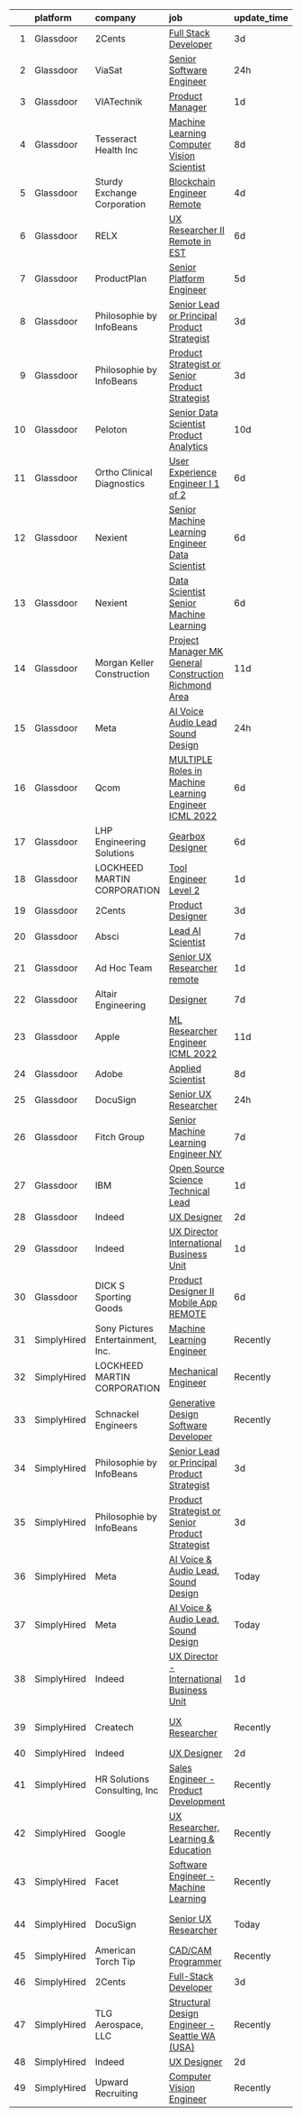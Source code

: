 

|    | platform    | company                           | job                                                                                                                                                                                                                                                                                                                                                                                                                                                                                                                                                                                                                                                                                                                                                                                                                                                                                                                                                                                                                                                                                                                                                                                                                                                                                                                                                                                                                                     | update_time   | location                |
|---:|:------------|:----------------------------------|:----------------------------------------------------------------------------------------------------------------------------------------------------------------------------------------------------------------------------------------------------------------------------------------------------------------------------------------------------------------------------------------------------------------------------------------------------------------------------------------------------------------------------------------------------------------------------------------------------------------------------------------------------------------------------------------------------------------------------------------------------------------------------------------------------------------------------------------------------------------------------------------------------------------------------------------------------------------------------------------------------------------------------------------------------------------------------------------------------------------------------------------------------------------------------------------------------------------------------------------------------------------------------------------------------------------------------------------------------------------------------------------------------------------------------------------|:--------------|:------------------------|
|  1 | Glassdoor   | 2Cents                            | [Full Stack Developer](https://www.glassdoor.com/partner/jobListing.htm?pos=115&ao=1136043&s=58&guid=0000018224af23aca4c851885c20fe64&src=GD_JOB_AD&t=SR&vt=w&ea=1&cs=1_fc075b44&cb=1658472834360&jobListingId=1008012892026&jrtk=3-0-1g8iau8vkjfm7801-1g8iau908ih67800-85534a6b2d893294-)                                                                                                                                                                                                                                                                                                                                                                                                                                                                                                                                                                                                                                                                                                                                                                                                                                                                                                                                                                                                                                                                                                                                              | 3d            | Remote                  |
|  2 | Glassdoor   | ViaSat                            | [Senior Software Engineer](https://www.glassdoor.com/partner/jobListing.htm?pos=105&ao=1136043&s=58&guid=0000018224af23aca4c851885c20fe64&src=GD_JOB_AD&t=SR&vt=w&cs=1_fce5fe43&cb=1658472834357&jobListingId=1008020210241&jrtk=3-0-1g8iau8vkjfm7801-1g8iau908ih67800-04fa8b0d517088ae-)                                                                                                                                                                                                                                                                                                                                                                                                                                                                                                                                                                                                                                                                                                                                                                                                                                                                                                                                                                                                                                                                                                                                               | 24h           | Arizona                 |
|  3 | Glassdoor   | VIATechnik                        | [Product Manager](https://www.glassdoor.com/partner/jobListing.htm?pos=110&ao=1136043&s=58&guid=0000018224af23aca4c851885c20fe64&src=GD_JOB_AD&t=SR&vt=w&ea=1&cs=1_4cfc7852&cb=1658472834358&jobListingId=1008018626560&jrtk=3-0-1g8iau8vkjfm7801-1g8iau908ih67800-e70cd782e713ef09-)                                                                                                                                                                                                                                                                                                                                                                                                                                                                                                                                                                                                                                                                                                                                                                                                                                                                                                                                                                                                                                                                                                                                                   | 1d            | Denver, CO              |
|  4 | Glassdoor   | Tesseract Health  Inc             | [Machine Learning Computer Vision Scientist](https://www.glassdoor.com/partner/jobListing.htm?pos=113&ao=1136043&s=58&guid=0000018224af23aca4c851885c20fe64&src=GD_JOB_AD&t=SR&vt=w&ea=1&cs=1_7480be6b&cb=1658472834359&jobListingId=1008002710891&jrtk=3-0-1g8iau8vkjfm7801-1g8iau908ih67800-fd7670455c9a02f9-)                                                                                                                                                                                                                                                                                                                                                                                                                                                                                                                                                                                                                                                                                                                                                                                                                                                                                                                                                                                                                                                                                                                        | 8d            | Remote                  |
|  5 | Glassdoor   | Sturdy Exchange Corporation       | [Blockchain Engineer  Remote ](https://www.glassdoor.com/partner/jobListing.htm?pos=108&ao=1136043&s=58&guid=0000018224af23aca4c851885c20fe64&src=GD_JOB_AD&t=SR&vt=w&ea=1&cs=1_6a25fa82&cb=1658472834357&jobListingId=1008010329731&jrtk=3-0-1g8iau8vkjfm7801-1g8iau908ih67800-7d55b355f04952f3-)                                                                                                                                                                                                                                                                                                                                                                                                                                                                                                                                                                                                                                                                                                                                                                                                                                                                                                                                                                                                                                                                                                                                      | 4d            | Remote                  |
|  6 | Glassdoor   | RELX                              | [UX Researcher II  Remote   in EST ](https://www.glassdoor.com/partner/jobListing.htm?pos=125&ao=1136043&s=58&guid=0000018224af23aca4c851885c20fe64&src=GD_JOB_AD&t=SR&vt=w&cs=1_8d06b7fb&cb=1658472834362&jobListingId=1008008590828&jrtk=3-0-1g8iau8vkjfm7801-1g8iau908ih67800-73bfdc9089b7e622-)                                                                                                                                                                                                                                                                                                                                                                                                                                                                                                                                                                                                                                                                                                                                                                                                                                                                                                                                                                                                                                                                                                                                     | 6d            | North Carolina          |
|  7 | Glassdoor   | ProductPlan                       | [Senior Platform Engineer](https://www.glassdoor.com/partner/jobListing.htm?pos=130&ao=1136043&s=58&guid=0000018224af23aca4c851885c20fe64&src=GD_JOB_AD&t=SR&vt=w&ea=1&cs=1_53620373&cb=1658472834362&jobListingId=1008009409524&jrtk=3-0-1g8iau8vkjfm7801-1g8iau908ih67800-fd60eb651355d6fa-)                                                                                                                                                                                                                                                                                                                                                                                                                                                                                                                                                                                                                                                                                                                                                                                                                                                                                                                                                                                                                                                                                                                                          | 5d            | Santa Barbara, CA       |
|  8 | Glassdoor   | Philosophie by InfoBeans          | [Senior Lead or Principal Product Strategist](https://www.glassdoor.com/partner/jobListing.htm?pos=127&ao=1136043&s=58&guid=0000018224af23aca4c851885c20fe64&src=GD_JOB_AD&t=SR&vt=w&ea=1&cs=1_cc04527c&cb=1658472834362&jobListingId=1008013555861&jrtk=3-0-1g8iau8vkjfm7801-1g8iau908ih67800-60bfa5295e5ac032-)                                                                                                                                                                                                                                                                                                                                                                                                                                                                                                                                                                                                                                                                                                                                                                                                                                                                                                                                                                                                                                                                                                                       | 3d            | Remote                  |
|  9 | Glassdoor   | Philosophie by InfoBeans          | [Product Strategist or Senior Product Strategist](https://www.glassdoor.com/partner/jobListing.htm?pos=129&ao=1136043&s=58&guid=0000018224af23aca4c851885c20fe64&src=GD_JOB_AD&t=SR&vt=w&ea=1&cs=1_c70c0d78&cb=1658472834362&jobListingId=1008013555769&jrtk=3-0-1g8iau8vkjfm7801-1g8iau908ih67800-5bae6c35ec0bc05c-)                                                                                                                                                                                                                                                                                                                                                                                                                                                                                                                                                                                                                                                                                                                                                                                                                                                                                                                                                                                                                                                                                                                   | 3d            | Remote                  |
| 10 | Glassdoor   | Peloton                           | [Senior Data Scientist  Product Analytics](https://www.glassdoor.com/partner/jobListing.htm?pos=121&ao=1136043&s=58&guid=0000018224af23aca4c851885c20fe64&src=GD_JOB_AD&t=SR&vt=w&ea=1&cs=1_a827f034&cb=1658472834361&jobListingId=1007997999496&jrtk=3-0-1g8iau8vkjfm7801-1g8iau908ih67800-a885552381ae613e-)                                                                                                                                                                                                                                                                                                                                                                                                                                                                                                                                                                                                                                                                                                                                                                                                                                                                                                                                                                                                                                                                                                                          | 10d           | New York, NY            |
| 11 | Glassdoor   | Ortho Clinical Diagnostics        | [User Experience Engineer I  1 of 2 ](https://www.glassdoor.com/partner/jobListing.htm?pos=124&ao=1136043&s=58&guid=0000018224af23aca4c851885c20fe64&src=GD_JOB_AD&t=SR&vt=w&cs=1_4f1c3347&cb=1658472834362&jobListingId=1008008589700&jrtk=3-0-1g8iau8vkjfm7801-1g8iau908ih67800-63d4015c4070fc3e-)                                                                                                                                                                                                                                                                                                                                                                                                                                                                                                                                                                                                                                                                                                                                                                                                                                                                                                                                                                                                                                                                                                                                    | 6d            | Rochester, NY           |
| 12 | Glassdoor   | Nexient                           | [Senior Machine Learning Engineer Data Scientist](https://www.glassdoor.com/partner/jobListing.htm?pos=116&ao=1136043&s=58&guid=0000018224af23aca4c851885c20fe64&src=GD_JOB_AD&t=SR&vt=w&cs=1_a144f7c9&cb=1658472834360&jobListingId=1008008457368&jrtk=3-0-1g8iau8vkjfm7801-1g8iau908ih67800-8cd60bd847106d8e-)                                                                                                                                                                                                                                                                                                                                                                                                                                                                                                                                                                                                                                                                                                                                                                                                                                                                                                                                                                                                                                                                                                                        | 6d            | Ann Arbor, MI           |
| 13 | Glassdoor   | Nexient                           | [Data Scientist Senior Machine Learning](https://www.glassdoor.com/partner/jobListing.htm?pos=128&ao=1136043&s=58&guid=0000018224af23aca4c851885c20fe64&src=GD_JOB_AD&t=SR&vt=w&cs=1_ed6a3e2e&cb=1658472834362&jobListingId=1008008458372&jrtk=3-0-1g8iau8vkjfm7801-1g8iau908ih67800-3743e5ff5b45fd1d-)                                                                                                                                                                                                                                                                                                                                                                                                                                                                                                                                                                                                                                                                                                                                                                                                                                                                                                                                                                                                                                                                                                                                 | 6d            | Columbus, OH            |
| 14 | Glassdoor   | Morgan Keller Construction        | [Project Manager   MK General Construction Richmond Area](https://www.glassdoor.com/partner/jobListing.htm?pos=104&ao=1110586&s=58&guid=0000018224af23aca4c851885c20fe64&src=GD_JOB_AD&t=SR&vt=w&cs=1_6115c857&cb=1658472834357&jobListingId=1007994992903&cpc=FD1C1DA32C38CFA7&jrtk=3-0-1g8iau8vkjfm7801-1g8iau908ih67800-65d2a9abe4056e8a--6NYlbfkN0D0ff9e8Lfwlpl5zGbQmpn59AL71QmFd7VKOAnfyjZzp5sdngV8WPgYe0dov1m7Y2k2ZT2tEuC6MVosuGVqHDHEXdZCGFxWjSCyP0ziKxaqVe5KnoeIJ0V6RKBFE0TLf_B01_lBywN-suZI_jBOOKDVkQst5FJ58k-dfxDVYb-14Jh9ZTdz_GhndgH096gypPatTEBkDJ9COvuDjdOTIcsQuw5kbuseoOEe71Nf--gPUR5jHXMz61i48YfwztuJcjjhw3_CPGNxltPDAbfeD13jPuE-afoIVrlni-XN2_Ky_pLki8N2DvQ4ArVraWOl1o_dkqWnfRqS2YUIesNw6cNEJVTkRpLRTK-QFKpMlctn5TjwxHnDKXO5gBiiAmgxmllHwJ9pU9W2vvfG40BzJlSC6babjhAXvF1yhPPfMW_2OtVObdjPe47VnuUpZklUl5eYVmSFoEC5tou8hA5kktOV6Qp1ucpiHh4%3D)                                                                                                                                                                                                                                                                                                                                                                                                                                                                                                                                                                             | 11d           | Richmond, VA            |
| 15 | Glassdoor   | Meta                              | [AI Voice   Audio Lead  Sound Design](https://www.glassdoor.com/partner/jobListing.htm?pos=101&ao=1110586&s=58&guid=0000018224af23aca4c851885c20fe64&src=GD_JOB_AD&t=SR&vt=w&cs=1_d1022b66&cb=1658472834356&jobListingId=1008021479078&cpc=1120CD366D53BFD9&jrtk=3-0-1g8iau8vkjfm7801-1g8iau908ih67800-4e073b874af96635--6NYlbfkN0DYl4UJW4r1Vl7FEn6T9F-rD9lpC-0oMJVSiWjK_MGUd5ZxEn957iThda3zHpNlLYNgMYfVQ9s4oNCXX3SjvMzf_o4TxDQLD7Iobu98RQT5UF23i3NPWfluv5sy-U_N1kSmZZ9nglkNOcZTNWhF9PvTvza0NoeMtSPc9t_RXx0KrrB8CsvYXNVDFR8V-Vg44njnKjUtrrVmSpY1MKGl_T3n-8COK3BXI1SrJFm_WBXAt7j3_ivE_RXyCw3fjtTsZB_HnbERdj46Ur5UfzcXcmMdzw8-b_wB2ZlH-lsYJWSNg5kVmuyteLMr43WX45Aji-wVuWH_JznosjPAyCT6NQaKkBl-r3ZSePO12xA8MyUWtgKtM7aUtYUYmMpSOsRyJYQX3SRWsRZAR6n4YvM474cR7Raok16Mbty3VzUgkvoMlA_60OoqzG0vxt3oXXrckNwK3eHSIa3ReZFAZ6FBfx1TXKsNqNHaVTFAQ6zB7XFxpdom04mUSaFOGZ4wCOox47Jt2Q0oUigJALTrXMfpvUORDtf7RpfDjs9mdNZt98NyBaBEkiAYnVVXTRIaP7COD73oSp6h99JFq7GxvtDfYMi30TmxiXuz4Bl2S26eBHD2oT3S4Mb1dN69Coq8jemEEahdIv61HFepL7rg-vitAbQ7WyFdKf3nsc1-x-jRpQofqyQR8c0Avw-cBzPqWhidhVoFMUXvaEkWoQQfy2Vq4ExfTO0FF0Ehcepy6QoENsZ5hWksL938VbPvfZr-sFxblyfmkFlKS8yC70qvS8Y9uz4DhQ4U-d0k88L6LuHCAsQACJZg_XjzcPdvpYOmgKBSq-UXnbXbiTCElVHjb6vqXw7A8gqkDTSsci8ljkRs4Txdnus5wc6UDQqj6ITaXRkBe9dJmtGyuICB3RqmMnmN-AkRB_Ook2ojkzsI6DsCdWKQXOuC_h8XXDSp_hT3twM3kYRBxgfOW-w0zxBPKmMbBSntQ_9asQxXm7I6XhZHkXXNOHFO-vzmwhTnN75OEBwF0-YxrBUfQE1vx8x7nYaSVjaDUS3915TLebQ%3D) | 24h           | Fremont, CA             |
| 16 | Glassdoor   | Qcom                              | [MULTIPLE Roles in Machine Learning Engineer ICML 2022](https://www.glassdoor.com/partner/jobListing.htm?pos=120&ao=1136043&s=58&guid=0000018224af23aca4c851885c20fe64&src=GD_JOB_AD&t=SR&vt=w&cs=1_955db152&cb=1658472834361&jobListingId=1008008312368&jrtk=3-0-1g8iau8vkjfm7801-1g8iau908ih67800-54bf61d0ed1361c2-)                                                                                                                                                                                                                                                                                                                                                                                                                                                                                                                                                                                                                                                                                                                                                                                                                                                                                                                                                                                                                                                                                                                  | 6d            | San Diego, CA           |
| 17 | Glassdoor   | LHP Engineering Solutions         | [Gearbox Designer](https://www.glassdoor.com/partner/jobListing.htm?pos=109&ao=1136043&s=58&guid=0000018224af23aca4c851885c20fe64&src=GD_JOB_AD&t=SR&vt=w&ea=1&cs=1_c87f21de&cb=1658472834357&jobListingId=1008008477798&jrtk=3-0-1g8iau8vkjfm7801-1g8iau908ih67800-1593ba4b841fd41b-)                                                                                                                                                                                                                                                                                                                                                                                                                                                                                                                                                                                                                                                                                                                                                                                                                                                                                                                                                                                                                                                                                                                                                  | 6d            | Novi, MI                |
| 18 | Glassdoor   | LOCKHEED MARTIN CORPORATION       | [Tool Engineer   Level 2](https://www.glassdoor.com/partner/jobListing.htm?pos=107&ao=1136043&s=58&guid=0000018224af23aca4c851885c20fe64&src=GD_JOB_AD&t=SR&vt=w&cs=1_2ca9b576&cb=1658472834357&jobListingId=1008018747791&jrtk=3-0-1g8iau8vkjfm7801-1g8iau908ih67800-600b37a8d9478360-)                                                                                                                                                                                                                                                                                                                                                                                                                                                                                                                                                                                                                                                                                                                                                                                                                                                                                                                                                                                                                                                                                                                                                | 1d            | Marietta, GA            |
| 19 | Glassdoor   | 2Cents                            | [Product Designer](https://www.glassdoor.com/partner/jobListing.htm?pos=117&ao=1136043&s=58&guid=0000018224af23aca4c851885c20fe64&src=GD_JOB_AD&t=SR&vt=w&ea=1&cs=1_b9360151&cb=1658472834360&jobListingId=1008012892209&jrtk=3-0-1g8iau8vkjfm7801-1g8iau908ih67800-87ec4afc59254818-)                                                                                                                                                                                                                                                                                                                                                                                                                                                                                                                                                                                                                                                                                                                                                                                                                                                                                                                                                                                                                                                                                                                                                  | 3d            | Remote                  |
| 20 | Glassdoor   | Absci                             | [Lead AI Scientist](https://www.glassdoor.com/partner/jobListing.htm?pos=111&ao=1136043&s=58&guid=0000018224af23aca4c851885c20fe64&src=GD_JOB_AD&t=SR&vt=w&ea=1&cs=1_c4c5eff5&cb=1658472834359&jobListingId=1008005973144&jrtk=3-0-1g8iau8vkjfm7801-1g8iau908ih67800-62b20ff18c6763b3-)                                                                                                                                                                                                                                                                                                                                                                                                                                                                                                                                                                                                                                                                                                                                                                                                                                                                                                                                                                                                                                                                                                                                                 | 7d            | Vancouver, WA           |
| 21 | Glassdoor   | Ad Hoc Team                       | [Senior UX Researcher  remote ](https://www.glassdoor.com/partner/jobListing.htm?pos=123&ao=1136043&s=58&guid=0000018224af23aca4c851885c20fe64&src=GD_JOB_AD&t=SR&vt=w&ea=1&cs=1_e4c13237&cb=1658472834362&jobListingId=1008017387356&jrtk=3-0-1g8iau8vkjfm7801-1g8iau908ih67800-202f11d63832c342-)                                                                                                                                                                                                                                                                                                                                                                                                                                                                                                                                                                                                                                                                                                                                                                                                                                                                                                                                                                                                                                                                                                                                     | 1d            | Oklahoma City, OK       |
| 22 | Glassdoor   | Altair Engineering                | [Designer](https://www.glassdoor.com/partner/jobListing.htm?pos=112&ao=1136043&s=58&guid=0000018224af23aca4c851885c20fe64&src=GD_JOB_AD&t=SR&vt=w&cs=1_a3f37f24&cb=1658472834359&jobListingId=1008006488984&jrtk=3-0-1g8iau8vkjfm7801-1g8iau908ih67800-c3da16eb45760725-)                                                                                                                                                                                                                                                                                                                                                                                                                                                                                                                                                                                                                                                                                                                                                                                                                                                                                                                                                                                                                                                                                                                                                               | 7d            | Troy, MI                |
| 23 | Glassdoor   | Apple                             | [ML Researcher   Engineer  ICML 2022 ](https://www.glassdoor.com/partner/jobListing.htm?pos=106&ao=1136043&s=58&guid=0000018224af23aca4c851885c20fe64&src=GD_JOB_AD&t=SR&vt=w&cs=1_c9149bd0&cb=1658472834357&jobListingId=1007996386711&jrtk=3-0-1g8iau8vkjfm7801-1g8iau908ih67800-5cb7fb018f3e457b-)                                                                                                                                                                                                                                                                                                                                                                                                                                                                                                                                                                                                                                                                                                                                                                                                                                                                                                                                                                                                                                                                                                                                   | 11d           | Cupertino, CA           |
| 24 | Glassdoor   | Adobe                             | [Applied Scientist](https://www.glassdoor.com/partner/jobListing.htm?pos=126&ao=1136043&s=58&guid=0000018224af23aca4c851885c20fe64&src=GD_JOB_AD&t=SR&vt=w&cs=1_7f6c025e&cb=1658472834362&jobListingId=1008002513355&jrtk=3-0-1g8iau8vkjfm7801-1g8iau908ih67800-1f282fbfde7d387b-)                                                                                                                                                                                                                                                                                                                                                                                                                                                                                                                                                                                                                                                                                                                                                                                                                                                                                                                                                                                                                                                                                                                                                      | 8d            | Seattle, WA             |
| 25 | Glassdoor   | DocuSign                          | [Senior UX Researcher](https://www.glassdoor.com/partner/jobListing.htm?pos=114&ao=1136043&s=58&guid=0000018224af23aca4c851885c20fe64&src=GD_JOB_AD&t=SR&vt=w&cs=1_63588660&cb=1658472834360&jobListingId=1008020797615&jrtk=3-0-1g8iau8vkjfm7801-1g8iau908ih67800-4705d59f445b0336-)                                                                                                                                                                                                                                                                                                                                                                                                                                                                                                                                                                                                                                                                                                                                                                                                                                                                                                                                                                                                                                                                                                                                                   | 24h           | Seattle, WA             |
| 26 | Glassdoor   | Fitch Group                       | [Senior Machine Learning Engineer  NY](https://www.glassdoor.com/partner/jobListing.htm?pos=118&ao=1136043&s=58&guid=0000018224af23aca4c851885c20fe64&src=GD_JOB_AD&t=SR&vt=w&cs=1_423fbd05&cb=1658472834361&jobListingId=1008006587390&jrtk=3-0-1g8iau8vkjfm7801-1g8iau908ih67800-ec874135c433fd6d-)                                                                                                                                                                                                                                                                                                                                                                                                                                                                                                                                                                                                                                                                                                                                                                                                                                                                                                                                                                                                                                                                                                                                   | 7d            | New York, NY            |
| 27 | Glassdoor   | IBM                               | [Open Source Science Technical Lead](https://www.glassdoor.com/partner/jobListing.htm?pos=119&ao=1136043&s=58&guid=0000018224af23aca4c851885c20fe64&src=GD_JOB_AD&t=SR&vt=w&cs=1_9b5154b1&cb=1658472834361&jobListingId=1008017487125&jrtk=3-0-1g8iau8vkjfm7801-1g8iau908ih67800-c030dbd05b453cdd-)                                                                                                                                                                                                                                                                                                                                                                                                                                                                                                                                                                                                                                                                                                                                                                                                                                                                                                                                                                                                                                                                                                                                     | 1d            | Austin, TX              |
| 28 | Glassdoor   | Indeed                            | [UX Designer](https://www.glassdoor.com/partner/jobListing.htm?pos=102&ao=1110586&s=58&guid=0000018224af23aca4c851885c20fe64&src=GD_JOB_AD&t=SR&vt=w&cs=1_86c7ba88&cb=1658472834356&jobListingId=1008015189639&cpc=FB7E4A1762AE5BEC&jrtk=3-0-1g8iau8vkjfm7801-1g8iau908ih67800-e738aeb65cbc2f89--6NYlbfkN0CiRNM7CVr8YueLFKlzwbFWI0o7IjV438l4sVrvKZ0flpURU_mqoI8EbsK64YRr3OArdLyNSYbnwANbgQNQ9mr0QGht0VPdNditpoD0uLsB7BbVdnAQi8CCa7v5bn5-nQNYI9RRuTymaenQY5pT4Ps4JNo2OM9dJbeNhoxoT1DImZjKJKCpuCh51DBJY6r8qcoaQFbGvOFUrfTV0_UPrbq56enrh4Lqyz1URpeDAZ41mITIXHkGwOQqYXu_xiSlC3NBmKqHajVs6CaDlC6YTcDWph6mVyCE2Yn1ay4QrU5kg-PtTCMq2yDHqKgQz8uWhVE7522QWWC8sSGyHtOYzMhTFlaUbP8C-Oeap9ebYPMzAY0-D2agMSle9WvFzNoF4_CsWOTgHTobTtNd_ScvxBT5GuIBySS8qAsafLIyefTwhDWXIluQPkuacBxfQtqXQ8lXMGkU_hodh6nAfbwaxa-IWbm5bT22cADQL2nRHJu8dzV5KpIwji-y4xcCsPpntNeCVFDJaSkCcA%3D%3D)                                                                                                                                                                                                                                                                                                                                                                                                                                                                                                                                                                           | 2d            | Austin, TX              |
| 29 | Glassdoor   | Indeed                            | [UX Director   International Business Unit](https://www.glassdoor.com/partner/jobListing.htm?pos=103&ao=1110586&s=58&guid=0000018224af23aca4c851885c20fe64&src=GD_JOB_AD&t=SR&vt=w&cs=1_0817328a&cb=1658472834356&jobListingId=1008017405356&cpc=654405A9B1E0A9F5&jrtk=3-0-1g8iau8vkjfm7801-1g8iau908ih67800-6692539eb64e030d--6NYlbfkN0CiRNM7CVr8YueLFKlzwbFWI0o7IjV438l4sVrvKZ0flpURU_mqoI8EbsK64YRr3OBmVELRUUeHvWSOYAAbIDZOcwVBESz_4r4uQwb7jykAK8gWDBv1yNCRt_65S__YGcKDeNRPpsqFj83DROfI5s5SgTa-Top28McJ3aGA6GUYLkxkrMe1V8r2TYajIg2b2-lUAtlBTLtVH1voyczyxezkpwuivUQpqMoZQon9eaO71dDw38Ao-xDrEUTEH46j7I-WRRZAKHn3R8-aqm9GPpRh6p2WdPSArWNkBcgXVuRY3g9d6E83CKf_i033TrmvjgAZ7T4LuOETTRSJuGz3exLW0rtGx1BUk8WuTvlfWb8XQxnGDEm-lZpTgNVszu1rdpoNkxlem4ftAuY66aYR569yXLbAmnWtK4TUGSJDJ3N9jdvbpDV3EorPNcyvauC93BReRIStqrFgu1nFnnig5k5z_L3-P1TeZ2efH8xWqJ5OHGT2_VFHF5iK17KQznB3mBuUGDijLxwucw%3D%3D)                                                                                                                                                                                                                                                                                                                                                                                                                                                                                                                                             | 1d            | New York, NY            |
| 30 | Glassdoor   | DICK S Sporting Goods             | [Product Designer II   Mobile App  REMOTE ](https://www.glassdoor.com/partner/jobListing.htm?pos=122&ao=1136043&s=58&guid=0000018224af23aca4c851885c20fe64&src=GD_JOB_AD&t=SR&vt=w&cs=1_26d7bd7f&cb=1658472834361&jobListingId=1008008941755&jrtk=3-0-1g8iau8vkjfm7801-1g8iau908ih67800-be7c7078d6baa20f-)                                                                                                                                                                                                                                                                                                                                                                                                                                                                                                                                                                                                                                                                                                                                                                                                                                                                                                                                                                                                                                                                                                                              | 6d            | Coraopolis, PA          |
| 31 | SimplyHired | Sony Pictures Entertainment, Inc. | [Machine Learning Engineer](https://www.simplyhired.com/job/1mkmtfVm38EXu_WCSks_O1UMMVKAqKz4u6-x3sE7hm3GuXwOE4k48w?q=generative+engineer)                                                                                                                                                                                                                                                                                                                                                                                                                                                                                                                                                                                                                                                                                                                                                                                                                                                                                                                                                                                                                                                                                                                                                                                                                                                                                               | Recently      | Culver City, CA         |
| 32 | SimplyHired | LOCKHEED MARTIN CORPORATION       | [Mechanical Engineer](https://www.simplyhired.com/job/DrdYSViEOJmm8VeD-CAIA2QkqGdQTsm45767GHFQXICe0v2HYKc4dg?q=generative+engineer)                                                                                                                                                                                                                                                                                                                                                                                                                                                                                                                                                                                                                                                                                                                                                                                                                                                                                                                                                                                                                                                                                                                                                                                                                                                                                                     | Recently      | Liverpool, NY           |
| 33 | SimplyHired | Schnackel Engineers               | [Generative Design Software Developer](https://www.simplyhired.com/job/KE0-EPFCtTp8eniWTTdVA6iqehRWfXqNBvdE0wHECgCONieSBqtj5A?q=generative+engineer)                                                                                                                                                                                                                                                                                                                                                                                                                                                                                                                                                                                                                                                                                                                                                                                                                                                                                                                                                                                                                                                                                                                                                                                                                                                                                    | Recently      | Omaha, NE               |
| 34 | SimplyHired | Philosophie by InfoBeans          | [Senior Lead or Principal Product Strategist](https://www.simplyhired.com/job/qZ5WtraMc7Iwr4093ml9VmKWvF4YHUX2tx43b5Yv2DOCEjXqSWSSAw?q=generative+engineer)                                                                                                                                                                                                                                                                                                                                                                                                                                                                                                                                                                                                                                                                                                                                                                                                                                                                                                                                                                                                                                                                                                                                                                                                                                                                             | 3d            | Remote                  |
| 35 | SimplyHired | Philosophie by InfoBeans          | [Product Strategist or Senior Product Strategist](https://www.simplyhired.com/job/qXBp_29NY8GSVD78upooL1kZ0Nh8O1D43Axe3oegtf0C809JAtZktQ?q=generative+engineer)                                                                                                                                                                                                                                                                                                                                                                                                                                                                                                                                                                                                                                                                                                                                                                                                                                                                                                                                                                                                                                                                                                                                                                                                                                                                         | 3d            | Remote                  |
| 36 | SimplyHired | Meta                              | [AI Voice & Audio Lead, Sound Design](https://www.simplyhired.com/job/_FbDaheoWX-ONX-YcRtmE1k8C5Jg4SFfnsZDlepNVTp6dLJFcwi2AA?q=generative+engineer)                                                                                                                                                                                                                                                                                                                                                                                                                                                                                                                                                                                                                                                                                                                                                                                                                                                                                                                                                                                                                                                                                                                                                                                                                                                                                     | Today         | Fremont, CA             |
| 37 | SimplyHired | Meta                              | [AI Voice & Audio Lead, Sound Design](https://www.simplyhired.com/job/SzruYPaTevedShd2RHm9U8rOCQ2eaX3ce_kdSJR2JETOiOm82xoG1Q?q=generative+engineer)                                                                                                                                                                                                                                                                                                                                                                                                                                                                                                                                                                                                                                                                                                                                                                                                                                                                                                                                                                                                                                                                                                                                                                                                                                                                                     | Today         | Remote +1 location      |
| 38 | SimplyHired | Indeed                            | [UX Director - International Business Unit](https://www.simplyhired.com/job/YMq3hgLHev26UM-kzSgMsFmXAHBj6GBT3S-_xCePCagDK8n8wcNh5A?q=generative+engineer)                                                                                                                                                                                                                                                                                                                                                                                                                                                                                                                                                                                                                                                                                                                                                                                                                                                                                                                                                                                                                                                                                                                                                                                                                                                                               | 1d            | United States           |
| 39 | SimplyHired | Createch                          | [UX Researcher](https://www.simplyhired.com/job/i7kHaMs_t4HJbJlYlCbNzuzUNip4IiMfa1iEYNfuICNgoGdDox8jZA?q=generative+engineer)                                                                                                                                                                                                                                                                                                                                                                                                                                                                                                                                                                                                                                                                                                                                                                                                                                                                                                                                                                                                                                                                                                                                                                                                                                                                                                           | Recently      | San Francisco, CA       |
| 40 | SimplyHired | Indeed                            | [UX Designer](https://www.simplyhired.com/job/wztRkk9cc-s5cIFkunUWyFtw6m2b3prowIEkt7OdfrjgrdWBOdZURQ?q=generative+engineer)                                                                                                                                                                                                                                                                                                                                                                                                                                                                                                                                                                                                                                                                                                                                                                                                                                                                                                                                                                                                                                                                                                                                                                                                                                                                                                             | 2d            | Austin, TX              |
| 41 | SimplyHired | HR Solutions Consulting, Inc      | [Sales Engineer - Product Development](https://www.simplyhired.com/job/rpFE5MaZswcnKsII82cyD7Oav5ZNtbyLELzQ2fRaf2-O5diJr9V0Pg?q=generative+engineer)                                                                                                                                                                                                                                                                                                                                                                                                                                                                                                                                                                                                                                                                                                                                                                                                                                                                                                                                                                                                                                                                                                                                                                                                                                                                                    | Recently      | Melbourne, FL           |
| 42 | SimplyHired | Google                            | [UX Researcher, Learning & Education](https://www.simplyhired.com/job/WGCSVKpQGbUMUJM-_ZKn_88_lb6_wQ3quIe5_IBj1DVzS_pd-OSyog?q=generative+engineer)                                                                                                                                                                                                                                                                                                                                                                                                                                                                                                                                                                                                                                                                                                                                                                                                                                                                                                                                                                                                                                                                                                                                                                                                                                                                                     | Recently      | San Francisco, CA       |
| 43 | SimplyHired | Facet                             | [Software Engineer - Machine Learning](https://www.simplyhired.com/job/rRl7LpYqGiIowLAwzbrNzMgXtXTFbKgtp-z9fo66PKEqX4Q6nYlO_w?q=generative+engineer)                                                                                                                                                                                                                                                                                                                                                                                                                                                                                                                                                                                                                                                                                                                                                                                                                                                                                                                                                                                                                                                                                                                                                                                                                                                                                    | Recently      | San Francisco, CA       |
| 44 | SimplyHired | DocuSign                          | [Senior UX Researcher](https://www.simplyhired.com/job/4Tc2cmbY-Wc3FG_QF-uM_V02Y4c5wuZeC06CfWg1WJtcaYv3mTXnjw?q=generative+engineer)                                                                                                                                                                                                                                                                                                                                                                                                                                                                                                                                                                                                                                                                                                                                                                                                                                                                                                                                                                                                                                                                                                                                                                                                                                                                                                    | Today         | Seattle, WA +1 location |
| 45 | SimplyHired | American Torch Tip                | [CAD/CAM Programmer](https://www.simplyhired.com/job/wn2fbyaBec78acuNdq2eAVR7_spd69UScYMbA_x7q4_mYYN8c7ZLaQ?q=generative+engineer)                                                                                                                                                                                                                                                                                                                                                                                                                                                                                                                                                                                                                                                                                                                                                                                                                                                                                                                                                                                                                                                                                                                                                                                                                                                                                                      | Recently      | Bradenton, FL           |
| 46 | SimplyHired | 2Cents                            | [Full-Stack Developer](https://www.simplyhired.com/job/es6LyK_SJBGkUhbGJ0qK4_G_hvIZtl61RslyKLtAki8sASGedpaq7g?q=generative+engineer)                                                                                                                                                                                                                                                                                                                                                                                                                                                                                                                                                                                                                                                                                                                                                                                                                                                                                                                                                                                                                                                                                                                                                                                                                                                                                                    | 3d            | Remote                  |
| 47 | SimplyHired | TLG Aerospace, LLC                | [Structural Design Engineer - Seattle WA (USA)](https://www.simplyhired.com/job/mvnDWLhVqOcECdoWxeeMjQyCDGBGrPl6HTl6Es086WiBppGtueZB1g?q=generative+engineer)                                                                                                                                                                                                                                                                                                                                                                                                                                                                                                                                                                                                                                                                                                                                                                                                                                                                                                                                                                                                                                                                                                                                                                                                                                                                           | Recently      | Seattle, WA             |
| 48 | SimplyHired | Indeed                            | [UX Designer](https://www.simplyhired.com/job/wztRkk9cc-s5cIFkunUWyFtw6m2b3prowIEkt7OdfrjgrdWBOdZURQ?q=generative+engineer)                                                                                                                                                                                                                                                                                                                                                                                                                                                                                                                                                                                                                                                                                                                                                                                                                                                                                                                                                                                                                                                                                                                                                                                                                                                                                                             | 2d            | Austin, TX              |
| 49 | SimplyHired | Upward Recruiting                 | [Computer Vision Engineer](https://www.simplyhired.com/job/rkCRw4L7zZyIjOI7zDuN7ivicgLG8hqhk8yOpjOy7-yVCSDmzkL6ow?q=generative+engineer)                                                                                                                                                                                                                                                                                                                                                                                                                                                                                                                                                                                                                                                                                                                                                                                                                                                                                                                                                                                                                                                                                                                                                                                                                                                                                                | Recently      | Remote                  |